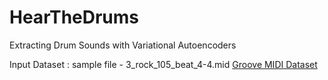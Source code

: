 # HearTheDrums
Extracting Drum Sounds with Variational Autoencoders

Input Dataset : sample file - 3_rock_105_beat_4-4.mid [Groove MIDI Dataset](https://magenta.tensorflow.org/datasets/groove)

